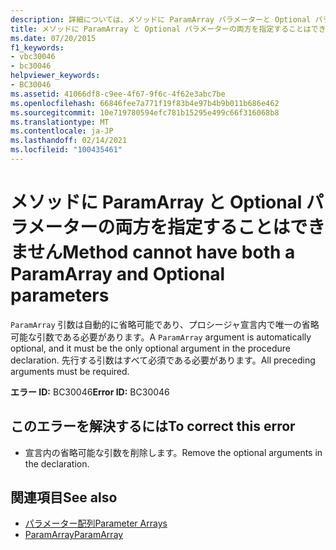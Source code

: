 ```yaml
---
description: 詳細については、メソッドに ParamArray パラメーターと Optional パラメーターの両方を指定することはできません
title: メソッドに ParamArray と Optional パラメーターの両方を指定することはできません
ms.date: 07/20/2015
f1_keywords:
- vbc30046
- bc30046
helpviewer_keywords:
- BC30046
ms.assetid: 41066df8-c9ee-4f67-9f6c-4f62e3abc7be
ms.openlocfilehash: 66846fee7a771f19f83b4e97b4b9b011b686e462
ms.sourcegitcommit: 10e719780594efc781b15295e499c66f316068b8
ms.translationtype: MT
ms.contentlocale: ja-JP
ms.lasthandoff: 02/14/2021
ms.locfileid: "100435461"
---
```

# <a name="method-cannot-have-both-a-paramarray-and-optional-parameters"></a><span data-ttu-id="665eb-103">メソッドに ParamArray と Optional パラメーターの両方を指定することはできません</span><span class="sxs-lookup"><span data-stu-id="665eb-103">Method cannot have both a ParamArray and Optional parameters</span></span>

<span data-ttu-id="665eb-104">`ParamArray` 引数は自動的に省略可能であり、プロシージャ宣言内で唯一の省略可能な引数である必要があります。</span><span class="sxs-lookup"><span data-stu-id="665eb-104">A `ParamArray` argument is automatically optional, and it must be the only optional argument in the procedure declaration.</span></span> <span data-ttu-id="665eb-105">先行する引数はすべて必須である必要があります。</span><span class="sxs-lookup"><span data-stu-id="665eb-105">All preceding arguments must be required.</span></span>  
  
 <span data-ttu-id="665eb-106">**エラー ID:** BC30046</span><span class="sxs-lookup"><span data-stu-id="665eb-106">**Error ID:** BC30046</span></span>  
  
## <a name="to-correct-this-error"></a><span data-ttu-id="665eb-107">このエラーを解決するには</span><span class="sxs-lookup"><span data-stu-id="665eb-107">To correct this error</span></span>  
  
- <span data-ttu-id="665eb-108">宣言内の省略可能な引数を削除します。</span><span class="sxs-lookup"><span data-stu-id="665eb-108">Remove the optional arguments in the declaration.</span></span>  
  
## <a name="see-also"></a><span data-ttu-id="665eb-109">関連項目</span><span class="sxs-lookup"><span data-stu-id="665eb-109">See also</span></span>

- [<span data-ttu-id="665eb-110">パラメーター配列</span><span class="sxs-lookup"><span data-stu-id="665eb-110">Parameter Arrays</span></span>](../programming-guide/language-features/procedures/parameter-arrays.md)
- [<span data-ttu-id="665eb-111">ParamArray</span><span class="sxs-lookup"><span data-stu-id="665eb-111">ParamArray</span></span>](../language-reference/modifiers/paramarray.md)
